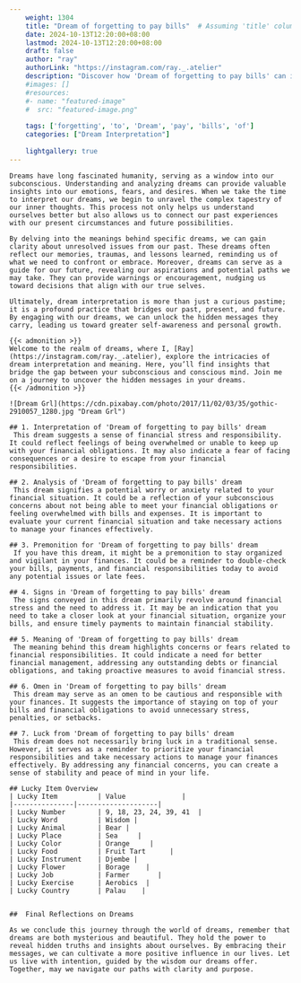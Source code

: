 ```yaml
---
    weight: 1304
    title: "Dream of forgetting to pay bills"  # Assuming 'title' column exists
    date: 2024-10-13T12:20:00+08:00
    lastmod: 2024-10-13T12:20:00+08:00
    draft: false
    author: "ray"
    authorLink: "https://instagram.com/ray._.atelier"
    description: "Discover how 'Dream of forgetting to pay bills' can interpret your future and uncover its significant meanings in your life."
    #images: []
    #resources:
    #- name: "featured-image"
    #  src: "featured-image.png"
    
    tags: ['forgetting', 'to', 'Dream', 'pay', 'bills', 'of']
    categories: ["Dream Interpretation"]
    
    lightgallery: true
---
```

    
    Dreams have long fascinated humanity, serving as a window into our subconscious. Understanding and analyzing dreams can provide valuable insights into our emotions, fears, and desires. When we take the time to interpret our dreams, we begin to unravel the complex tapestry of our inner thoughts. This process not only helps us understand ourselves better but also allows us to connect our past experiences with our present circumstances and future possibilities.
    
    By delving into the meanings behind specific dreams, we can gain clarity about unresolved issues from our past. These dreams often reflect our memories, traumas, and lessons learned, reminding us of what we need to confront or embrace. Moreover, dreams can serve as a guide for our future, revealing our aspirations and potential paths we may take. They can provide warnings or encouragement, nudging us toward decisions that align with our true selves.
    
    Ultimately, dream interpretation is more than just a curious pastime; it is a profound practice that bridges our past, present, and future. By engaging with our dreams, we can unlock the hidden messages they carry, leading us toward greater self-awareness and personal growth.
    
    {{< admonition >}}
    Welcome to the realm of dreams, where I, [Ray](https://instagram.com/ray._.atelier), explore the intricacies of dream interpretation and meaning. Here, you’ll find insights that bridge the gap between your subconscious and conscious mind. Join me on a journey to uncover the hidden messages in your dreams.
    {{< /admonition >}}
    
    ![Dream Grl](https://cdn.pixabay.com/photo/2017/11/02/03/35/gothic-2910057_1280.jpg "Dream Grl")
    
    ## 1. Interpretation of 'Dream of forgetting to pay bills' dream
     This dream suggests a sense of financial stress and responsibility. It could reflect feelings of being overwhelmed or unable to keep up with your financial obligations. It may also indicate a fear of facing consequences or a desire to escape from your financial responsibilities.
    
    ## 2. Analysis of 'Dream of forgetting to pay bills' dream
     This dream signifies a potential worry or anxiety related to your financial situation. It could be a reflection of your subconscious concerns about not being able to meet your financial obligations or feeling overwhelmed with bills and expenses. It is important to evaluate your current financial situation and take necessary actions to manage your finances effectively.
    
    ## 3. Premonition for 'Dream of forgetting to pay bills' dream
     If you have this dream, it might be a premonition to stay organized and vigilant in your finances. It could be a reminder to double-check your bills, payments, and financial responsibilities today to avoid any potential issues or late fees.
    
    ## 4. Signs in 'Dream of forgetting to pay bills' dream
     The signs conveyed in this dream primarily revolve around financial stress and the need to address it. It may be an indication that you need to take a closer look at your financial situation, organize your bills, and ensure timely payments to maintain financial stability.
    
    ## 5. Meaning of 'Dream of forgetting to pay bills' dream
     The meaning behind this dream highlights concerns or fears related to financial responsibilities. It could indicate a need for better financial management, addressing any outstanding debts or financial obligations, and taking proactive measures to avoid financial stress.
    
    ## 6. Omen in 'Dream of forgetting to pay bills' dream
     This dream may serve as an omen to be cautious and responsible with your finances. It suggests the importance of staying on top of your bills and financial obligations to avoid unnecessary stress, penalties, or setbacks.
    
    ## 7. Luck from 'Dream of forgetting to pay bills' dream
     This dream does not necessarily bring luck in a traditional sense. However, it serves as a reminder to prioritize your financial responsibilities and take necessary actions to manage your finances effectively. By addressing any financial concerns, you can create a sense of stability and peace of mind in your life.
    
    ## Lucky Item Overview
    | Lucky Item          | Value              |
    |---------------|--------------------|
    | Lucky Number        | 9, 18, 23, 24, 39, 41  |
    | Lucky Word          | Wisdom |
    | Lucky Animal        | Bear |
    | Lucky Place         | Sea     |
    | Lucky Color         | Orange     |
    | Lucky Food          | Fruit Tart      |
    | Lucky Instrument    | Djembe |
    | Lucky Flower        | Borage    |
    | Lucky Job           | Farmer       |
    | Lucky Exercise      | Aerobics  |
    | Lucky Country       | Palau    |
    
    
    ##  Final Reflections on Dreams
    
    As we conclude this journey through the world of dreams, remember that dreams are both mysterious and beautiful. They hold the power to reveal hidden truths and insights about ourselves. By embracing their messages, we can cultivate a more positive influence in our lives. Let us live with intention, guided by the wisdom our dreams offer. Together, may we navigate our paths with clarity and purpose.
    